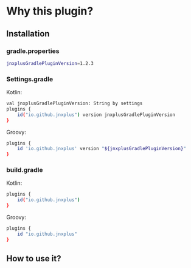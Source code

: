 # Why this plugin?

## Installation

### gradle.properties

```bash
jnxplusGradlePluginVersion=1.2.3
```

### Settings.gradle

Kotlin:

```bash
val jnxplusGradlePluginVersion: String by settings
plugins {
    id("io.github.jnxplus") version jnxplusGradlePluginVersion
}
```

Groovy:

```bash
plugins {
    id 'io.github.jnxplus' version "${jnxplusGradlePluginVersion}"
}
```

### build.gradle

Kotlin:

```bash
plugins {
    id("io.github.jnxplus")
}
```

Groovy:

```bash
plugins {
    id "io.github.jnxplus"
}
```

## How to use it?
